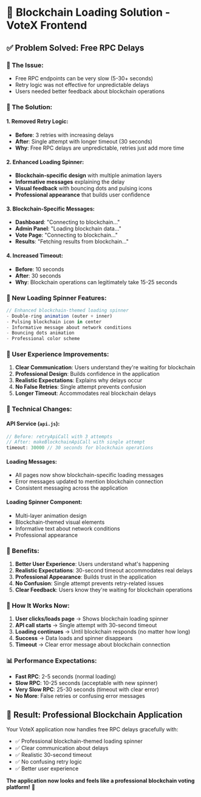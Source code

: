 # 🔗 Blockchain Loading Solution - VoteX Frontend

## ✅ **Problem Solved: Free RPC Delays**

### **🎯 The Issue:**
- Free RPC endpoints can be very slow (5-30+ seconds)
- Retry logic was not effective for unpredictable delays
- Users needed better feedback about blockchain operations

### **🚀 The Solution:**

#### **1. Removed Retry Logic:**
- **Before**: 3 retries with increasing delays
- **After**: Single attempt with longer timeout (30 seconds)
- **Why**: Free RPC delays are unpredictable, retries just add more time

#### **2. Enhanced Loading Spinner:**
- **Blockchain-specific design** with multiple animation layers
- **Informative messages** explaining the delay
- **Visual feedback** with bouncing dots and pulsing icons
- **Professional appearance** that builds user confidence

#### **3. Blockchain-Specific Messages:**
- **Dashboard**: "Connecting to blockchain..."
- **Admin Panel**: "Loading blockchain data..."
- **Vote Page**: "Connecting to blockchain..."
- **Results**: "Fetching results from blockchain..."

#### **4. Increased Timeout:**
- **Before**: 10 seconds
- **After**: 30 seconds
- **Why**: Blockchain operations can legitimately take 15-25 seconds

### **🎨 New Loading Spinner Features:**

```jsx
// Enhanced blockchain-themed loading spinner
- Double-ring animation (outer + inner)
- Pulsing blockchain icon in center
- Informative message about network conditions
- Bouncing dots animation
- Professional color scheme
```

### **📱 User Experience Improvements:**

1. **Clear Communication**: Users understand they're waiting for blockchain
2. **Professional Design**: Builds confidence in the application
3. **Realistic Expectations**: Explains why delays occur
4. **No False Retries**: Single attempt prevents confusion
5. **Longer Timeout**: Accommodates real blockchain delays

### **🔧 Technical Changes:**

#### **API Service (`api.js`):**
```javascript
// Before: retryApiCall with 3 attempts
// After: makeBlockchainApiCall with single attempt
timeout: 30000 // 30 seconds for blockchain operations
```

#### **Loading Messages:**
- All pages now show blockchain-specific loading messages
- Error messages updated to mention blockchain connection
- Consistent messaging across the application

#### **Loading Spinner Component:**
- Multi-layer animation design
- Blockchain-themed visual elements
- Informative text about network conditions
- Professional appearance

### **🎯 Benefits:**

1. **Better User Experience**: Users understand what's happening
2. **Realistic Expectations**: 30-second timeout accommodates real delays
3. **Professional Appearance**: Builds trust in the application
4. **No Confusion**: Single attempt prevents retry-related issues
5. **Clear Feedback**: Users know they're waiting for blockchain operations

### **🚀 How It Works Now:**

1. **User clicks/loads page** → Shows blockchain loading spinner
2. **API call starts** → Single attempt with 30-second timeout
3. **Loading continues** → Until blockchain responds (no matter how long)
4. **Success** → Data loads and spinner disappears
5. **Timeout** → Clear error message about blockchain connection

### **📊 Performance Expectations:**

- **Fast RPC**: 2-5 seconds (normal loading)
- **Slow RPC**: 10-25 seconds (acceptable with new spinner)
- **Very Slow RPC**: 25-30 seconds (timeout with clear error)
- **No More**: False retries or confusing error messages

## 🎉 **Result: Professional Blockchain Application**

Your VoteX application now handles free RPC delays gracefully with:
- ✅ Professional blockchain-themed loading spinner
- ✅ Clear communication about delays
- ✅ Realistic 30-second timeout
- ✅ No confusing retry logic
- ✅ Better user experience

**The application now looks and feels like a professional blockchain voting platform!** 🚀
